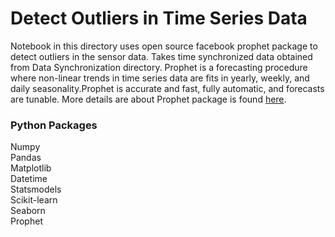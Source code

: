 # Detect Outliers in Time Series Data

Notebook in this directory uses open source facebook prophet package to detect outliers in the sensor data. Takes time synchronized data obtained from Data Synchronization directory. Prophet is a forecasting procedure where non-linear trends in time series data are fits in yearly, weekly, and daily seasonality.Prophet is accurate and fast, fully automatic, and forecasts are tunable. More details are about Prophet package is found [here](https://github.com/facebook/prophet).

### Python Packages
Numpy\
Pandas\
Matplotlib\
Datetime\
Statsmodels\
Scikit-learn\
Seaborn\
Prophet
